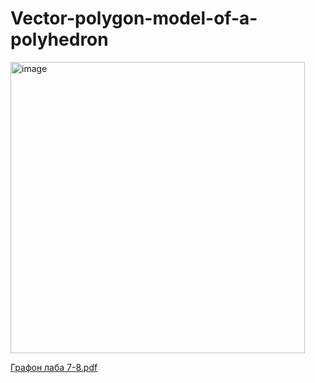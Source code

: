 # Vector-polygon-model-of-a-polyhedron
<img width="471" height="466" alt="image" src="https://github.com/user-attachments/assets/c9fe5c8c-60f4-476e-847a-b136d29920c1" />

[Графон лаба 7-8.pdf](https://github.com/user-attachments/files/22196416/7-8.pdf)
